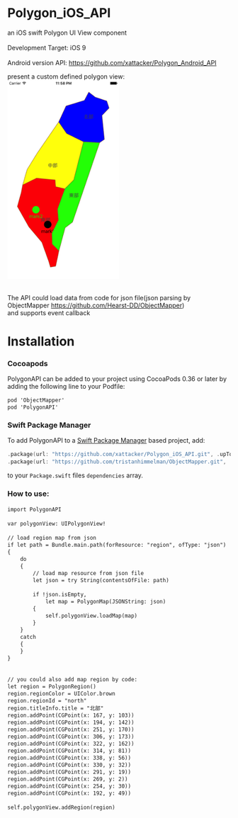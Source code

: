﻿# Polygon_iOS_API
an iOS swift Polygon UI View component 
<br><br>
Development Target: iOS 9
<br><br>
Android version API: https://github.com/xattacker/Polygon_Android_API<br>

present a custom defined polygon view: <br>
<img src="/rm_res/cut1.png" alt="screen cut" width="50%" height="50%" align="bottom" /><br><br>

The API could load data from code for json file(json parsing by ObjectMapper https://github.com/Hearst-DD/ObjectMapper)
<br>and supports event callback



# Installation

### Cocoapods
PolygonAPI can be added to your project using CocoaPods 0.36 or later by adding the following line to your Podfile:
```
pod 'ObjectMapper'
pod 'PolygonAPI'
```

### Swift Package Manager
To add PolygonAPI to a [Swift Package Manager](https://swift.org/package-manager/) based project, add:

```swift
.package(url: "https://github.com/xattacker/Polygon_iOS_API.git", .upToNextMajor(from: "1.0.1")),
.package(url: "https://github.com/tristanhimmelman/ObjectMapper.git", .upToNextMajor(from: "4.1.0")),
```
to your `Package.swift` files `dependencies` array.


### How to use:

```
import PolygonAPI

var polygonView: UIPolygonView!

// load region map from json 
if let path = Bundle.main.path(forResource: "region", ofType: "json")
{
    do
    {
        // load map resource from json file
        let json = try String(contentsOfFile: path)

        if !json.isEmpty,
            let map = PolygonMap(JSONString: json)
        {
            self.polygonView.loadMap(map)
        }
    }
    catch
    {
    }
}


// you could also add map region by code:
let region = PolygonRegion()
region.regionColor = UIColor.brown
region.regionId = "north"
region.titleInfo.title = "北部"
region.addPoint(CGPoint(x: 167, y: 103))
region.addPoint(CGPoint(x: 194, y: 142))
region.addPoint(CGPoint(x: 251, y: 170))
region.addPoint(CGPoint(x: 306, y: 173))
region.addPoint(CGPoint(x: 322, y: 162))
region.addPoint(CGPoint(x: 314, y: 81))
region.addPoint(CGPoint(x: 338, y: 56))
region.addPoint(CGPoint(x: 330, y: 32))
region.addPoint(CGPoint(x: 291, y: 19))
region.addPoint(CGPoint(x: 269, y: 2))
region.addPoint(CGPoint(x: 254, y: 30))
region.addPoint(CGPoint(x: 192, y: 49))

self.polygonView.addRegion(region)
```
